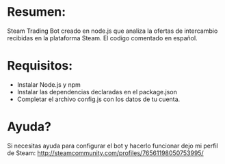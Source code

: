# Resumen:

Steam Trading Bot creado en node.js que analiza la ofertas de intercambio recibidas en la plataforma Steam. El codigo comentado en español.

# Requisitos:
* Instalar Node.js y npm
* Instalar las dependencias declaradas en el package.json
* Completar el archivo config.js con los datos de tu cuenta.

# Ayuda?
Si necesitas ayuda para configurar el bot y hacerlo funcionar dejo mi perfil de Steam:
http://steamcommunity.com/profiles/76561198050753995/


